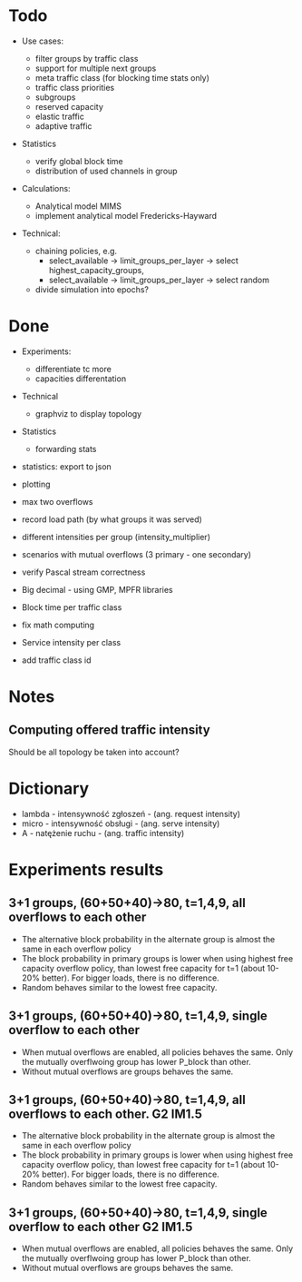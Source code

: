 
# Todo

- Use cases:
  - filter groups by traffic class
  - support for multiple next groups
  - meta traffic class (for blocking time stats only)
  - traffic class priorities
  - subgroups
  - reserved capacity
  - elastic traffic
  - adaptive traffic

- Statistics
  - verify global block time
  - distribution of used channels in group

- Calculations:
  - Analytical model MIMS
  - implement analytical model Fredericks-Hayward

- Technical:
  - chaining policies, e.g.
    - select_available ->  limit_groups_per_layer -> select highest_capacity_groups,
    - select_available ->  limit_groups_per_layer -> select random
  - divide simulation into epochs?

# Done

- Experiments:
  - differentiate tc more
  - capacities differentation

- Technical
  - graphviz to display topology

- Statistics
  - forwarding stats

- statistics: export to json
- plotting
- max two overflows
- record load path (by what groups it was served)
- different intensities per group (intensity_multiplier)
- scenarios with mutual overflows (3 primary - one secondary)
- verify Pascal stream correctness
- Big decimal - using GMP, MPFR libraries
- Block time per traffic class
- fix math computing
- Service intensity per class
- add traffic class id


# Notes

## Computing offered traffic intensity

Should be all topology be taken into account?

# Dictionary

- lambda - intensywność zgłoszeń - (ang. request intensity)
- micro  - intensywność obsługi - (ang. serve intensity)
- A - natężenie ruchu - (ang. traffic intensity)


# Experiments results

## 3+1 groups, (60+50+40)->80, t=1,4,9, all overflows to each other

 - The alternative block probability in the alternate group is almost the same
   in each overflow policy
 - The block probability in primary groups is lower when using highest free
   capacity overflow policy, than lowest free capacity for t=1 (about 10-20%
   better). For bigger loads, there is no difference.
 - Random behaves similar to the lowest free capacity.


## 3+1 groups, (60+50+40)->80, t=1,4,9, single overflow to each other

 - When mutual overflows are enabled, all policies behaves the same. Only the
   mutually overflwoing group has lower P_block than other.
 - Without mutual overflows are groups behaves the same.

## 3+1 groups, (60+50+40)->80, t=1,4,9, all overflows to each other. G2 IM1.5

 - The alternative block probability in the alternate group is almost the same
   in each overflow policy
 - The block probability in primary groups is lower when using highest free
   capacity overflow policy, than lowest free capacity for t=1 (about 10-20%
   better). For bigger loads, there is no difference.
 - Random behaves similar to the lowest free capacity.


## 3+1 groups, (60+50+40)->80, t=1,4,9, single overflow to each other G2 IM1.5

 - When mutual overflows are enabled, all policies behaves the same. Only the
   mutually overflwoing group has lower P_block than other.
 - Without mutual overflows are groups behaves the same.
